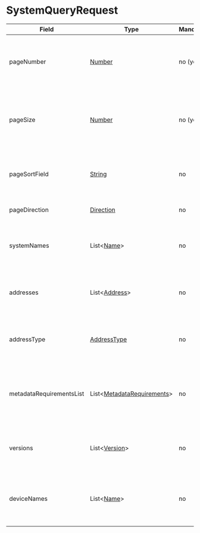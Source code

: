 # SystemQueryRequest

Field | Type | Mandatory | Description
--- | --- | --- | ---
pageNumber | [Number](../primitives.md#number) | no (yes) | The number of the requested page. It is mandatory if page size is specified.
pageSize | [Number](../primitives.md#number) | no (yes) | The number of entries on the requested page. It is mandatory if page number is specified.
pageSortField | [String](../primitives.md#string) | no | The identifier of the field which must be used to sort the entries.
pageDirection | [Direction](../primitives.md#direction) | no | The direction of the sorting.
systemNames | List<[Name](../primitives.md#name)> | no | Requester is looking for systems with any of the specified names.
addresses | List<[Address](../primitives.md#address)> | no | Requester is looking for systems with any of the specified addresses.
addressType | [AddressType](../primitives.md#addresstype) | no | Requester is looking for systems with the specified type of address.
metadataRequirementsList | List<[MetadataRequirements](../data-models/metadata-requirements.md)> | no | Requester is looking for systems that are matching any of the specified metadata requirements.
versions | List<[Version](../primitives.md#version)> | no | Requester is looking for systems with any of the specified versions.
deviceNames | List<[Name](../primitives.md#name)> | no | Requester is looking for systems that are running on any of the specified devices.